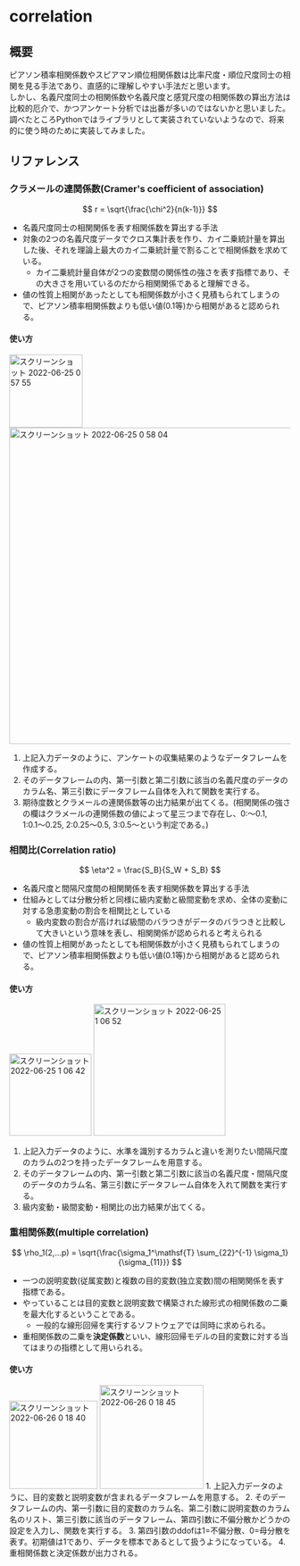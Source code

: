 # correlation
## 概要
ピアソン積率相関係数やスピアマン順位相関係数は比率尺度・順位尺度同士の相関を見る手法であり、直感的に理解しやすい手法だと思います。  
しかし、名義尺度同士の相関係数や名義尺度と感覚尺度の相関係数の算出方法は比較的厄介で、かつアンケート分析では出番が多いのではないかと思いました。  
調べたところPythonではライブラリとして実装されていないようなので、将来的に使う時のために実装してみました。


## リファレンス
### クラメールの連関係数(Cramer's coefficient of association)
$$
r = \sqrt{\frac{\chi^2}{n(k-1)}}
$$
- 名義尺度同士の相関関係を表す相関係数を算出する手法
- 対象の2つの名義尺度データでクロス集計表を作り、カイ二乗統計量を算出した後、それを理論上最大のカイ二乗統計量で割ることで相関係数を求めている。
  - カイ二乗統計量自体が2つの変数間の関係性の強さを表す指標であり、その大きさを用いているのだから相関関係であると理解できる。
- 値の性質上相関があったとしても相関係数が小さく見積もられてしまうので、ピアソン積率相関係数よりも低い値(0.1等)から相関があると認められる。

#### 使い方
<img width="131" alt="スクリーンショット 2022-06-25 0 57 55" src="https://user-images.githubusercontent.com/67265109/175573843-064b7ab2-8af5-4728-9ae4-ccd7c98156a0.png">
<img width="567" alt="スクリーンショット 2022-06-25 0 58 04" src="https://user-images.githubusercontent.com/67265109/175573856-81f1b7f8-3569-41d5-a845-f2361e4a0e71.png">

1. 上記入力データのように、アンケートの収集結果のようなデータフレームを作成する。
2. そのデータフレームの内、第一引数と第二引数に該当の名義尺度のデータのカラム名、第三引数にデータフレーム自体を入れて関数を実行する。
3. 期待度数とクラメールの連関係数等の出力結果が出てくる。(相関関係の強さの欄はクラメールの連関係数の値によって星三つまで存在し、0:〜0.1, 1:0.1〜0.25, 2:0.25〜0.5, 3:0.5〜という判定である。)


### 相関比(Correlation ratio)
$$
\eta^2 = \frac{S_B}{S_W + S_B}
$$
- 名義尺度と間隔尺度間の相関関係を表す相関係数を算出する手法
- 仕組みとしては分散分析と同様に級内変動と級間変動を求め、全体の変動に対する急患変動の割合を相関比としている
  - 級内変数の割合が高ければ級間のバラつきがデータのバラつきと比較して大きいという意味を表し、相関関係が認められると考えられる
- 値の性質上相関があったとしても相関係数が小さく見積もられてしまうので、ピアソン積率相関係数よりも低い値(0.1等)から相関があると認められる。

#### 使い方
<img width="147" alt="スクリーンショット 2022-06-25 1 06 42" src="https://user-images.githubusercontent.com/67265109/175575088-fa45ee28-b893-4ec0-8c29-a76c1e7f436d.png">
<img width="236" alt="スクリーンショット 2022-06-25 1 06 52" src="https://user-images.githubusercontent.com/67265109/175575096-09f40159-1d65-47a9-90a3-9debdd333cef.png">

1. 上記入力データのように、水準を識別するカラムと違いを測りたい間隔尺度のカラムの2つを持ったデータフレームを用意する。
2. そのデータフレームの内、第一引数と第二引数に該当の名義尺度・間隔尺度のデータのカラム名、第三引数にデータフレーム自体を入れて関数を実行する。
3. 級内変動・級間変動・相関比の出力結果が出てくる。


### 重相関係数(multiple correlation)
$$
\rho_1(2,...p) = \sqrt{\frac{\sigma_1^\mathsf{T} \sum_{22}^{-1} \sigma_1}{\sigma_{11}}}
$$
- 一つの説明変数(従属変数)と複数の目的変数(独立変数)間の相関関係を表す指標である。
- やっていることは目的変数と説明変数で構築された線形式の相関係数の二乗を最大化するということである。
  - 一般的な線形回帰を実行するソフトウェアでは同時に求められる。
- 重相関係数の二乗を**決定係数**といい、線形回帰モデルの目的変数に対する当てはまりの指標として用いられる。

#### 使い方
<img width="158" alt="スクリーンショット 2022-06-26 0 18 40" src="https://user-images.githubusercontent.com/67265109/175779937-4ebdf054-429a-4c9c-84be-e37b12a58d9d.png">
<img width="186" alt="スクリーンショット 2022-06-26 0 18 45" src="https://user-images.githubusercontent.com/67265109/175779942-172bc294-992d-4047-a16d-f3148ed67c6c.png">
1. 上記入力データのように、目的変数と説明変数が含まれるデータフレームを用意する。
2. そのデータフレームの内、第一引数に目的変数のカラム名、第二引数に説明変数のカラム名のリスト、第三引数に該当のデータフレーム、第四引数に不偏分散かどうかの設定を入力し、関数を実行する。
  3. 第四引数のddofは1=不偏分散、0=母分散を表す。初期値は1であり、データを標本であるとして扱うようになっている。
4. 重相関係数と決定係数が出力される。

